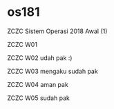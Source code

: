 # os181
ZCZC Sistem Operasi 2018 Awal (1)

ZCZC W01

ZCZC W02 udah pak :)

ZCZC W03 mengaku sudah pak

ZCZC W04 aman pak 

ZCZC W05 sudah pak
